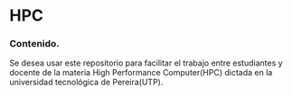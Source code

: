 # HPC

### Contenido.
Se desea usar este repositorio para facilitar el trabajo entre estudiantes y docente de la materia High Performance Computer(HPC) dictada en la universidad tecnológica de Pereira(UTP).